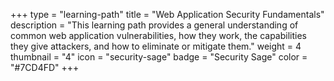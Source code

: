 +++
type = "learning-path"
title = "Web Application Security Fundamentals"
description = "This learning path provides a general understanding of common web application vulnerabilities, how they work, the capabilities they give attackers, and how to eliminate or mitigate them."
weight = 4
thumbnail = "4"
icon = "security-sage"
badge = "Security Sage"
color = "#7CD4FD"
+++
